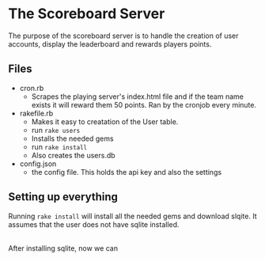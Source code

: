 # The Scoreboard Server

The purpose of the scoreboard server is to handle the creation of user accounts, display the leaderboard and rewards players points.

## Files
- cron.rb 
  - Scrapes the playing server's index.html file and if the team name exists it will reward them 50 points. Ran by the cronjob every minute.
- rakefile.rb
  - Makes it easy to creatation of the User table.
  - run ```rake users```
  - Installs the needed gems
  - run ```rake install```
  - Also creates the users.db
- config.json
  - the config file. This holds the api key and also the settings
  

## Setting up everything
Running ```rake install``` will install all the needed gems and download slqite. It assumes that the user does not have sqlite installed.<br><br>

After installing sqlite, now we can 



